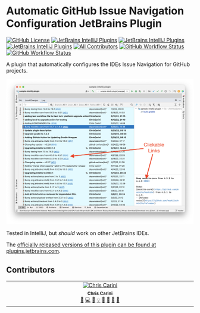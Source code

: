 # Automatic GitHub Issue Navigation Configuration JetBrains Plugin

[![GitHub License](https://img.shields.io/github/license/ChrisCarini/automatic-github-issue-navigation-configuration-jetbrains-plugin?style=flat-square)](https://github.com/ChrisCarini/automatic-github-issue-navigation-configuration-jetbrains-plugin/blob/main/LICENSE)
[![JetBrains IntelliJ Plugins](https://img.shields.io/jetbrains/plugin/v/19543-automatic-github-issue-navigation-configuration?label=Latest%20Plugin%20Release&style=flat-square)](https://plugins.jetbrains.com/plugin/19543-automatic-github-issue-navigation-configuration)
[![JetBrains IntelliJ Plugins](https://img.shields.io/jetbrains/plugin/r/rating/19543-automatic-github-issue-navigation-configuration?style=flat-square)](https://plugins.jetbrains.com/plugin/19543-automatic-github-issue-navigation-configuration)
[![JetBrains IntelliJ Plugins](https://img.shields.io/jetbrains/plugin/d/19543-automatic-github-issue-navigation-configuration?style=flat-square)](https://plugins.jetbrains.com/plugin/19543-automatic-github-issue-navigation-configuration)
[![All Contributors](https://img.shields.io/github/all-contributors/ChrisCarini/automatic-github-issue-navigation-configuration-jetbrains-plugin?color=ee8449&style=flat-square)](#contributors)
[![GitHub Workflow Status](https://img.shields.io/github/actions/workflow/status/ChrisCarini/automatic-github-issue-navigation-configuration-jetbrains-plugin/build.yml?branch=main&logo=GitHub&style=flat-square)](https://github.com/ChrisCarini/automatic-github-issue-navigation-configuration-jetbrains-plugin/actions/workflows/build.yml)
[![GitHub Workflow Status](https://img.shields.io/github/actions/workflow/status/ChrisCarini/automatic-github-issue-navigation-configuration-jetbrains-plugin/compatibility.yml?branch=main&label=IntelliJ%20Plugin%20Compatibility&logo=GitHub&style=flat-square)](https://github.com/ChrisCarini/automatic-github-issue-navigation-configuration-jetbrains-plugin/actions/workflows/compatibility.yml)

<!-- Plugin description -->
A plugin that automatically configures the IDEs Issue Navigation for GitHub projects.
<!-- Plugin description end -->

<!-- Screenshot from 2022-07-17 at 01.13.45 ; original filename: `Screen Shot 2022-07-17 at 01.13.45.png` -->
<img src="demo.png" width="800" />

Tested in IntelliJ, but _should_ work on other JetBrains IDEs.

The [officially released versions of this plugin can be found at plugins.jetbrains.com](https://plugins.jetbrains.com/plugin/19543-automatic-github-issue-navigation-configuration/).

## Contributors

<!-- ALL-CONTRIBUTORS-LIST:START - Do not remove or modify this section -->
<!-- prettier-ignore-start -->
<!-- markdownlint-disable -->
<table>
  <tbody>
    <tr>
      <td align="center" valign="top" width="14.28%"><a href="https://github.com/ChrisCarini"><img src="https://avatars.githubusercontent.com/u/6374067?v=4?s=100" width="100px;" alt="Chris Carini"/><br /><sub><b>Chris Carini</b></sub></a><br /><a href="#bug-ChrisCarini" title="Bug reports">🐛</a> <a href="#code-ChrisCarini" title="Code">💻</a> <a href="#doc-ChrisCarini" title="Documentation">📖</a> <a href="#example-ChrisCarini" title="Examples">💡</a> <a href="#ideas-ChrisCarini" title="Ideas, Planning, & Feedback">🤔</a> <a href="#maintenance-ChrisCarini" title="Maintenance">🚧</a> <a href="#question-ChrisCarini" title="Answering Questions">💬</a> <a href="#review-ChrisCarini" title="Reviewed Pull Requests">👀</a></td>
    </tr>
  </tbody>
</table>

<!-- markdownlint-restore -->
<!-- prettier-ignore-end -->

<!-- ALL-CONTRIBUTORS-LIST:END -->